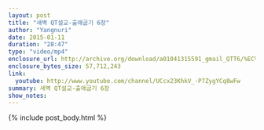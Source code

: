 ```yaml
---
layout: post
title: "새벽 QT설교-출애굽기 6장"
author: "Yangnuri"
date: 2015-01-11
duration: "28:47"
type: "video/mp4"
enclosure_url: http://archive.org/download/a01041315591_gmail_QTT6/%EC%83%88%EB%B2%BDQT%EC%84%A4%EA%B5%90%20-%20%EC%B6%9C%EC%95%A0%EA%B5%BD%EA%B8%B0%206%EC%9E%A5.mp4
enclosure_bytes_size: 57,712,243 
link:
  youtube: http://www.youtube.com/channel/UCcx23KhkV_-P7ZygYCq8wFw
summary: 새벽 QT설교-출애굽기 6장
show_notes:
---
```


{% include post_body.html %}
